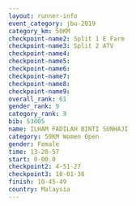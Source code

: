 ```yaml
---
layout: runner-info 
event_category: jbu-2019 
category_km: 50KM 
checkpoint-name2: Split 1 E Farm 
checkpoint-name3: Split 2 ATV 
checkpoint-name4: 
checkpoint-name5: 
checkpoint-name6: 
checkpoint-name7: 
checkpoint-name8: 
checkpoint-name9: 
overall_rank: 61
gender_rank: 9
category_rank: 9
bib: 53005
name: ILHAM FADILAH BINTI SUNHAJI
category: 50KM Women Open
gender: Female
time: 13-20-57
start: 0-00.0
checkpoint2: 4-51-27
checkpoint3: 10-01-36
finish: 10-45-49
country: Malaysia
---
```

